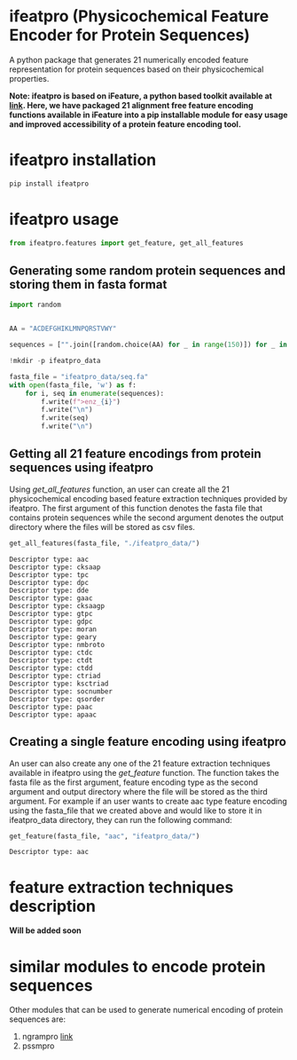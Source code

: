 # ifeatpro (Physicochemical Feature Encoder for Protein Sequences)
A python package that generates 21 numerically encoded feature representation for protein sequences based on their 
physicochemical properties. 

**Note: ifeatpro is based on iFeature, a python based toolkit available at 
[link](https://github.com/Superzchen/iFeature/). Here, we have packaged 21 alignment free feature encoding functions 
available in iFeature into a pip installable module for easy usage and improved accessibility of a protein feature 
encoding tool.** 

# ifeatpro installation
```python
pip install ifeatpro
```


# ifeatpro usage
```python
from ifeatpro.features import get_feature, get_all_features
```

## Generating some random protein sequences and storing them in fasta format


```python
import random


AA = "ACDEFGHIKLMNPQRSTVWY"

sequences = ["".join([random.choice(AA) for _ in range(150)]) for _ in range(5)]

!mkdir -p ifeatpro_data

fasta_file = "ifeatpro_data/seq.fa"
with open(fasta_file, 'w') as f:
    for i, seq in enumerate(sequences):
        f.write(f">enz_{i}")
        f.write("\n")
        f.write(seq)
        f.write("\n")
```

## Getting all 21 feature encodings from protein sequences using ifeatpro 

Using *get_all_features* function, an user can create all the 21 physicochemical encoding based feature extraction techniques provided by ifeatpro. The first argument of this function denotes the fasta file that contains protein sequences while the second argument denotes the output directory where the files will be stored as csv files. 


```python
get_all_features(fasta_file, "./ifeatpro_data/")
```

    Descriptor type: aac
    Descriptor type: cksaap
    Descriptor type: tpc
    Descriptor type: dpc
    Descriptor type: dde
    Descriptor type: gaac
    Descriptor type: cksaagp
    Descriptor type: gtpc
    Descriptor type: gdpc
    Descriptor type: moran
    Descriptor type: geary
    Descriptor type: nmbroto
    Descriptor type: ctdc
    Descriptor type: ctdt
    Descriptor type: ctdd
    Descriptor type: ctriad
    Descriptor type: ksctriad
    Descriptor type: socnumber
    Descriptor type: qsorder
    Descriptor type: paac
    Descriptor type: apaac


## Creating a single feature encoding using ifeatpro
An user can also create any one of the 21 feature extraction techniques available in ifeatpro using the 
*get_feature* function. The function takes the fasta file as the first argument, feature encoding type as the 
second argument and output directory where the file will be stored as the third argument. For example if an user 
wants to create aac type feature encoding using the fasta_file that we created above and would like to store it in 
ifeatpro_data directory, they can run the following command:


```python
get_feature(fasta_file, "aac", "ifeatpro_data/")
```

    Descriptor type: aac

# feature extraction techniques description
**Will be added soon**

# similar modules to encode protein sequences
Other modules that can be used to generate numerical encoding of protein sequences are:
1. ngrampro [link](https://pypi.org/project/ngrampro/)
2. pssmpro

